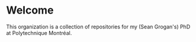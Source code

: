 # Welcome
This organization is a collection of repositories for my (Sean Grogan's) PhD at Polytechnique Montréal.  
